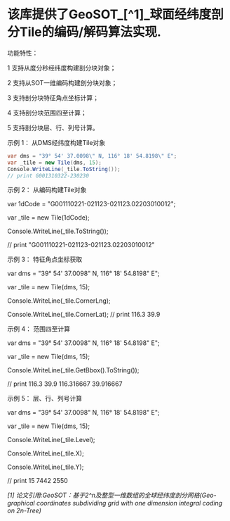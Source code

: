 ﻿# 该库提供了**GeoSOT**_[^1]_球面经纬度剖分Tile的编码/解码算法实现.

功能特性：

1 支持从度分秒经纬度构建剖分块对象；

2 支持从SOT一维编码构建剖分块对象；

3 支持剖分块特征角点坐标计算；

4 支持剖分块范围四至计算；

5 支持剖分块层、行、列号计算。

示例 1： 从DMS经纬度构建Tile对象  
```csharp
var dms = "39° 54' 37.0098\" N, 116° 18' 54.8198\" E";  
var _tile = new Tile(dms, 15);  
Console.WriteLine(_tile.ToString());  
// print G001310322-230230
```

示例 2： 从编码构建Tile对象

var 1dCode = "G001110221-021123-021123.02203010012";

var _tile = new Tile(1dCode);

Console.WriteLine(_tile.ToString());

// print "G001110221-021123-021123.02203010012"

示例 3： 特征角点坐标获取

var dms = "39° 54' 37.0098\" N, 116° 18' 54.8198\" E";

var _tile = new Tile(dms, 15);

Console.WriteLine(_tile.CornerLng);

Console.WriteLine(_tile.CornerLat);
// print 116.3 39.9

示例 4： 范围四至计算

var dms = "39° 54' 37.0098\" N, 116° 18' 54.8198\" E";

var _tile = new Tile(dms, 15);

Console.WriteLine(_tile.GetBbox().ToString());

// print 116.3 39.9 116.316667 39.916667

示例 5： 层、行、列号计算

var dms = "39° 54' 37.0098\" N, 116° 18' 54.8198\" E";

var _tile = new Tile(dms, 15);

Console.WriteLine(_tile.Level);

Console.WriteLine(_tile.X);

Console.WriteLine(_tile.Y);

// print 15 7442 2550

_[1] 论文引用:GeoSOT：基于2^n及整型一维数组的全球经纬度剖分网格(Geo-graphical coordinates subdividing grid with one dimension integral coding on 2n-Tree)_